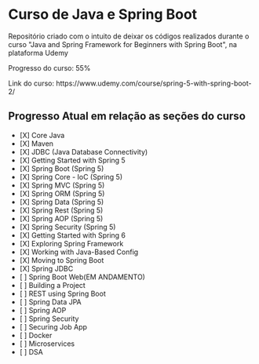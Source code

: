 <h1>Curso de Java e Spring Boot </h1>
<p>Repositório criado com o intuito de deixar os códigos realizados durante o curso "Java and Spring Framework for Beginners with Spring Boot", na plataforma Udemy</p>
<p>Progresso do curso: 55%</p>
<p>Link do curso: https://www.udemy.com/course/spring-5-with-spring-boot-2/</p>

<h2>Progresso Atual em relação as seções do curso</h2>

<ul>
        <li>[X] Core Java</li>
        <li>[X] Maven</li>
        <li>[X] JDBC (Java Database Connectivity)</li>
        <li>[X] Getting Started with Spring 5</li>
        <li>[X] Spring Boot (Spring 5)</li>
        <li>[X] Spring Core - IoC (Spring 5)</li>
        <li>[X] Spring MVC (Spring 5)</li>
        <li>[X] Spring ORM (Spring 5)</li>
        <li>[X] Spring Data (Spring 5)</li>
        <li>[X] Spring Rest (Spring 5)</li>
        <li>[X] Spring AOP (Spring 5)</li>
        <li>[X] Spring Security (Spring 5)</li>
        <li>[X] Getting Started with Spring 6 </li>
        <li>[X] Exploring Spring Framework</li>
        <li>[X] Working with Java-Based Config</li>
        <li>[X] Moving to Spring Boot</li>
        <li>[X] Spring JDBC</li>
        <li>[ ] Spring Boot Web(EM ANDAMENTO)</li>
        <li>[ ] Building a Project</li>
        <li>[ ] REST using Spring Boot</li>
        <li>[ ] Spring Data JPA</li>
        <li>[ ] Spring AOP</li>
        <li>[ ] Spring Security</li>
        <li>[ ] Securing Job App</li>
        <li>[ ] Docker</li>
        <li>[ ] Microservices</li>
        <li>[ ] DSA</li>
    </ul>
